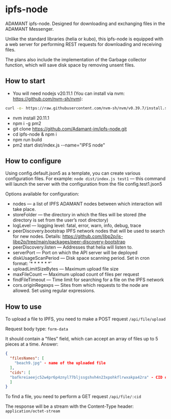 # ipfs-node
ADAMANT ipfs-node. Designed for downloading and exchanging files in the ADAMANT Messenger. 

Unlike the standard libraries (helia or kubo), this ipfs-node is equipped with a web server for performing REST requests for downloading and receiving files.

The plans also include the implementation of the Garbage collector function, which will save disk space by removing unsent files.

## How to start
- You will need nodejs v20.11.1 (You can install via nvm: https://github.com/nvm-sh/nvm):
```bash
curl -o- https://raw.githubusercontent.com/nvm-sh/nvm/v0.39.7/install.sh | bash
```
- nvm install 20.11.1
- npm i -g pm2
- git clone https://github.com/Adamant-im/ipfs-node.git
- cd ipfs-node & npm i
- npm run build
- pm2 start dist/index.js --name="IPFS node"

## How to configure
Using config.default.json5 as a template, you can create various configuration files. 
For example:
`node dist/index.js test1` — this command will launch the server with the configuration from the file config.test1.json5

Options available for configuration:
- nodes — a list of IPFS ADAMANT nodes between which interaction will take place.
- storeFolder — the directory in which the files will be stored (the directory is set from the user’s root directory)
- logLevel — logging level: fatal, error, warn, info, debug, trace
- peerDiscovery.bootstrap  IPFS network nodes that will be used to search for new nodes. Details: https://github.com/libp2p/js-libp2p/tree/main/packages/peer-discovery-bootstrap
- peerDiscovery.listen — Addresses that helia will listen to.
- serverPort — Port on which the API server will be deployed
- diskUsageScanPeriod — Disk space scanning period. Set in cron format: '* * * * * *'
- uploadLimitSizeBytes — Maximum upload file size
- maxFileCount — Maximum upload count of files per request
- findFileTimeout — Time limit for searching for a file on the IPFS network
- cors.originRegexps — Sites from which requests to the node are allowed. Set using regular expressions.

## How to use
To upload a file to IPFS, you need to make a POST request `/api/file/upload`

Request body type: `form-data`

It should contain a "files" field, which can accept an array of files up to 5 pieces at a time.
Answer:
```json
{
  "filesNames": [
    "beach9.jpg" - name of the uploaded file
  ],
  "cids": [
  "bafkreiaeejc52w4pr6p4znyl77bljssgshvh4n23xpohkflrwxakpa42ra" - CID of the file
  ]
}
```

To find a file, you need to perform a GET request `/api/file/:cid`

The response will be a stream with the Content-Type header: `application/octet-stream`
